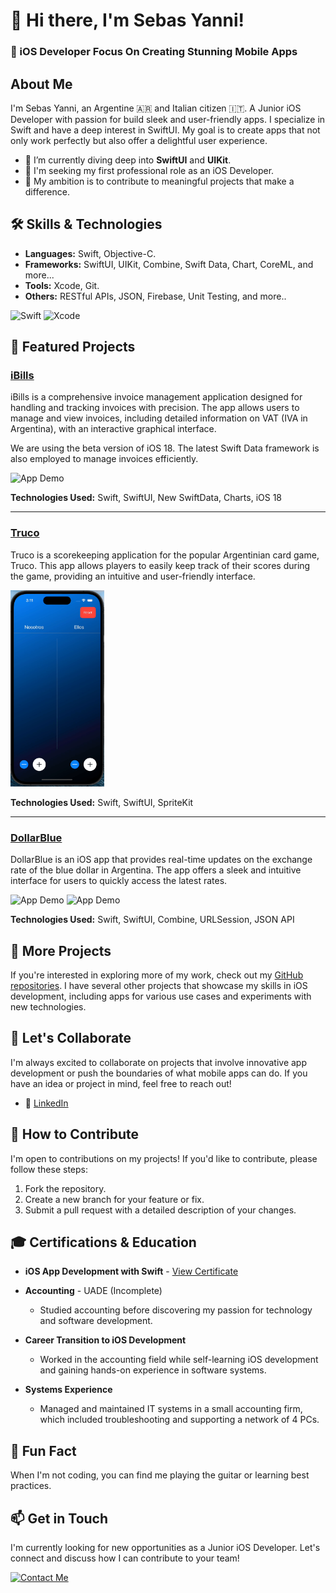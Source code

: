 # 👋 Hi there, I'm Sebas Yanni!
### 🌟 iOS Developer Focus On Creating Stunning Mobile Apps



## About Me
I'm Sebas Yanni, an Argentine 🇦🇷 and Italian citizen 🇮🇹. A Junior iOS Developer with passion for build sleek and user-friendly apps. I specialize in Swift and have a deep interest in SwiftUI. My goal is to create apps that not only work perfectly but also offer a delightful user experience.

- 🌱 I’m currently diving deep into **SwiftUI** and **UIKit**.
- 💼 I'm seeking my first professional role as an iOS Developer.
- 🎯 My ambition is to contribute to meaningful projects that make a difference.

## 🛠️ Skills & Technologies
- **Languages:** Swift, Objective-C.
- **Frameworks:** SwiftUI, UIKit, Combine, Swift Data, Chart, CoreML, and more...
- **Tools:** Xcode, Git.
- **Others:** RESTful APIs, JSON, Firebase, Unit Testing, and more..

![Swift](https://img.shields.io/badge/Swift-FA7343?style=for-the-badge&logo=swift&logoColor=white)
![Xcode](https://img.shields.io/badge/Xcode-1575F9?style=for-the-badge&logo=xcode&logoColor=white)

## 🚀 Featured Projects

### [iBills](https://github.com/SebasYa/iBills)
iBills is a comprehensive invoice management application designed for handling and tracking invoices with precision. The app allows users to manage and view invoices, including detailed information on VAT (IVA in Argentina), with an interactive graphical interface.

We are using the beta version of iOS 18. The latest Swift Data framework is also employed to manage invoices efficiently.

<img src="https://github.com/SebasYa/iBills/blob/main/iBillGif.gif" alt="App Demo" width="150"/>

**Technologies Used:** Swift, SwiftUI, New SwiftData, Charts, iOS 18

---

### [Truco](https://github.com/SebasYa/Truco)
Truco is a scorekeeping application for the popular Argentinian card game, Truco. This app allows players to easily keep track of their scores during the game, providing an intuitive and user-friendly interface.

<img src="https://github.com/SebasYa/Truco/blob/main/GifTruco%20.gif" alt="App Demo" width="150"/>

**Technologies Used:** Swift, SwiftUI, SpriteKit

---

### [DollarBlue](https://github.com/SebasYa/DollarBlue)
DollarBlue is an iOS app that provides real-time updates on the exchange rate of the blue dollar in Argentina. The app offers a sleek and intuitive interface for users to quickly access the latest rates.

<img src="https://github.com/SebasYa/DollarBlue/blob/main/DollarBlueGif.gif" alt="App Demo" width="150"/> 
<img src="https://github.com/SebasYa/DollarBlue/blob/main/WatchGit.gif" alt="App Demo" width="200"/>

**Technologies Used:** Swift, SwiftUI, Combine, URLSession, JSON API


## 📂 More Projects

If you're interested in exploring more of my work, check out my [GitHub repositories](https://github.com/SebasYa?tab=repositories). I have several other projects that showcase my skills in iOS development, including apps for various use cases and experiments with new technologies.

## 🤝 Let's Collaborate
I'm always excited to collaborate on projects that involve innovative app development or push the boundaries of what mobile apps can do. If you have an idea or project in mind, feel free to reach out!

- 💬 [LinkedIn](https://www.linkedin.com/in/sebastian-yanni)

## 🤝 How to Contribute
I'm open to contributions on my projects! If you'd like to contribute, please follow these steps:
1. Fork the repository.
2. Create a new branch for your feature or fix.
3. Submit a pull request with a detailed description of your changes.


## 🎓 Certifications & Education
- **iOS App Development with Swift** - [View Certificate](https://www.udemy.com/certificate/UC-d2aa5c89-5e78-427e-bc40-da7f8b357a21/)
  
- **Accounting** - UADE (Incomplete)
   - Studied accounting before discovering my passion for technology and software development.
- **Career Transition to iOS Development**
   - Worked in the accounting field while self-learning iOS development and gaining hands-on experience in software systems.
- **Systems Experience** 
   - Managed and maintained IT systems in a small accounting firm, which included troubleshooting and supporting a network of 4 PCs.


## 🎸 Fun Fact
When I'm not coding, you can find me playing the guitar or learning best practices.

## 📫 Get in Touch
I'm currently looking for new opportunities as a Junior iOS Developer. Let's connect and discuss how I can contribute to your team!

[![Contact Me](https://img.shields.io/badge/Contact%20Me-Click%20Here-blue)](https://www.linkedin.com/in/sebastian-yanni)
